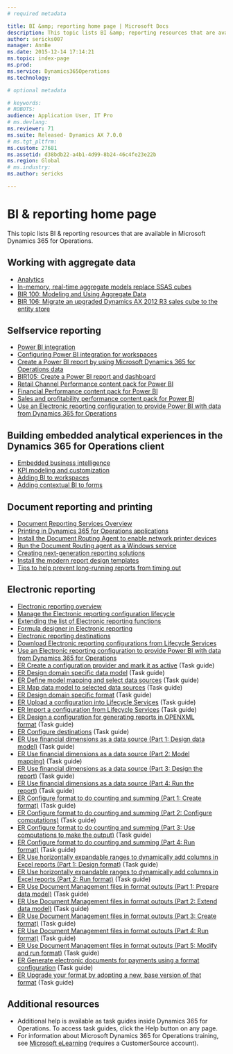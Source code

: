 ```yaml
---
# required metadata

title: BI &amp; reporting home page | Microsoft Docs
description: This topic lists BI &amp; reporting resources that are available in Microsoft Dynamics 365 for Operations.
author: sericks007
manager: AnnBe
ms.date: 2015-12-14 17:14:21
ms.topic: index-page
ms.prod: 
ms.service: Dynamics365Operations
ms.technology: 

# optional metadata

# keywords: 
# ROBOTS: 
audience: Application User, IT Pro
# ms.devlang: 
ms.reviewer: 71
ms.suite: Released- Dynamics AX 7.0.0
# ms.tgt_pltfrm: 
ms.custom: 27681
ms.assetid: d38bdb22-a4b1-4d99-8b24-46c4fe23e22b
ms.region: Global
# ms.industry: 
ms.author: sericks

---
```


# BI &amp; reporting home page

This topic lists BI &amp; reporting resources that are available in Microsoft Dynamics 365 for Operations.

Working with aggregate data
---------------------------

-   [Analytics](https://docs.microsoft.com/en-us/dynamics365/operations/dev-itpro/analytics-bi-reporting/analytics)
-   [In-memory, real-time aggregate models replace SSAS cubes](https://docs.microsoft.com/en-us/dynamics365/operations/dev-itpro/analytics-bi-reporting/transition-from-ssas-cubes-to-in-memory-real-time-aggregate-models-in-ax7)
-   [BIR 100: Modeling and Using Aggregate Data](https://docs.microsoft.com/en-us/dynamics365/operations/dev-itpro/analytics-bi-reporting/modeling-and-using-aggregate-data)
-   [BIR 106: Migrate an upgraded Dynamics AX 2012 R3 sales cube to the entity store](https://docs.microsoft.com/en-us/dynamics365/operations/dev-itpro/analytics-bi-reporting/bir106-migrate-an-upgraded-dynamics-ax-2012-r3-sales-cube-to-the-entity-store)

## Selfservice reporting
-   [Power BI integration](https://docs.microsoft.com/en-us/dynamics365/operations/dev-itpro/analytics-bi-reporting/powerbi-integration-in-ax7)
-   [Configuring Power BI integration for workspaces](https://docs.microsoft.com/en-us/dynamics365/operations/dev-itpro/analytics-bi-reporting/configuring-powerbi-integration)
-   [Create a Power BI report by using Microsoft Dynamics 365 for Operations data](https://docs.microsoft.com/en-us/dynamics365/operations/dev-itpro/analytics-bi-reporting/how-to-create-a-powerbi-report-using-ax-data)
-   [BIR105: Create a Power BI report and dashboard](https://docs.microsoft.com/en-us/dynamics365/operations/dev-itpro/analytics-bi-reporting/tutorial-create-a-power-bi-report-and-dashboard)
-   [Retail Channel Performance content pack for Power BI](https://docs.microsoft.com/en-us/dynamics365/operations/retail/retail-channel-performance-dashboard-in-power-bi-using-ax-data)
-   [Financial Performance content pack for Power BI](https://docs.microsoft.com/en-us/dynamics365/operations/dev-itpro/analytics-bi-reporting/monitor-financial-performance-powerbi)
-   [Sales and profitability performance content pack for Power BI](https://docs.microsoft.com/en-us/dynamics365/operations/dev-itpro/analytics-bi-reporting/sales-and-profitability-performance-content-pack-for-power-bi)
-   [Use an Electronic reporting configuration to provide Power BI with data from Dynamics 365 for Operations](https://docs.microsoft.com/en-us/dynamics365/operations/dev-itpro/analytics-bi-reporting/general-electronic-reporting-ger-how-to-use-report-configuration-to-get-data-for-power-bi)

## Building embedded analytical experiences in the Dynamics 365 for Operations client
-   [Embedded business intelligence](https://docs.microsoft.com/en-us/dynamics365/operations/dev-itpro/analytics-bi-reporting/analytics#embedded-business-intelligence)
-   [KPI modeling and customization](https://docs.microsoft.com/en-us/dynamics365/operations/dev-itpro/analytics-bi-reporting/analytics#kpi-modeling-and-customization)
-   [Adding BI to workspaces](https://docs.microsoft.com/en-us/dynamics365/operations/dev-itpro/analytics-bi-reporting/adding-bi-to-workspaces)
-   [Adding contextual BI to forms](https://docs.microsoft.com/en-us/dynamics365/operations/dev-itpro/analytics-bi-reporting/adding-contextual-bi-to-forms)

## Document reporting and printing
-   [Document Reporting Services Overview](https://docs.microsoft.com/en-us/dynamics365/operations/dev-itpro/analytics-bi-reporting/document-reporting-services)
-   [Printing in Dynamics 365 for Operations applications](https://docs.microsoft.com/en-us/dynamics365/operations/dev-itpro/analytics-bi-reporting/printing-in-dynamics-ax-applications)
-   [Install the Document Routing Agent to enable network printer devices](https://docs.microsoft.com/en-us/dynamics365/operations/dev-itpro/analytics-bi-reporting/configuring-the-document-routing-service-to-enable-network-printer-devices)
-   [Run the Document Routing agent as a Windows service](https://docs.microsoft.com/en-us/dynamics365/operations/dev-itpro/analytics-bi-reporting/running-the-document-routing-agent-as-a-windows-service)
-   [Creating next-generation reporting solutions](https://docs.microsoft.com/en-us/dynamics365/operations/dev-itpro/analytics-bi-reporting/creating-nextgen-reporting-solutions)
-   [Install the modern report design templates](https://docs.microsoft.com/en-us/dynamics365/operations/dev-itpro/analytics-bi-reporting/installing-the-modern-report-design-templates)
-   [Tips to help prevent long-running reports from timing out](https://docs.microsoft.com/en-us/dynamics365/operations/dev-itpro/analytics-bi-reporting/tips-to-help-prevent-long-running-reports-from-timing-out)

## Electronic reporting
-   [Electronic reporting overview](https://docs.microsoft.com/en-us/dynamics365/operations/dev-itpro/analytics-bi-reporting/general-electronic-reporting-ger)
-   [Manage the Electronic reporting configuration lifecycle](https://docs.microsoft.com/en-us/dynamics365/operations/dev-itpro/analytics-bi-reporting/general-electronic-reporting-ger-how-to-manage-configuration-lifecycle)
-   [Extending the list of Electronic reporting functions](https://docs.microsoft.com/en-us/dynamics365/operations/dev-itpro/analytics-bi-reporting/general-electronic-reporting-ger-formulas-list-extension)
-   [Formula designer in Electronic reporting](https://docs.microsoft.com/en-us/dynamics365/operations/dev-itpro/analytics-bi-reporting/general-electronic-reporting-ger-formula-designer)
-   [Electronic reporting destinations](https://docs.microsoft.com/en-us/dynamics365/operations/dev-itpro/analytics-bi-reporting/using-electronic-reporting-destinations)
-   [Download Electronic reporting configurations from Lifecycle Services](https://docs.microsoft.com/en-us/dynamics365/operations/dev-itpro/analytics-bi-reporting/download-electronic-reporting-er-configuration-from-lifecycle-services)
-   [Use an Electronic reporting configuration to provide Power BI with data from Dynamics 365 for Operations](https://docs.microsoft.com/en-us/dynamics365/operations/dev-itpro/analytics-bi-reporting/general-electronic-reporting-ger-how-to-use-report-configuration-to-get-data-for-power-bi)
-   [ER Create a configuration provider and mark it as active](http://ax.help.dynamics.com/en/wiki/er-select-service-provider/) (Task guide)
-   [ER Design domain specific data model](http://ax.help.dynamics.com/en/wiki/er-design-domain-specific-data-model/) (Task guide)
-   [ER Define model mapping and select data sources](http://ax.help.dynamics.com/en/wiki/er-define-model-mapping-and-select-data-sources/) (Task guide)
-   [ER Map data model to selected data sources](http://ax.help.dynamics.com/en/wiki/er-map-data-model-to-selected-data-sources/) (Task guide)
-   [ER Design domain specific format](http://ax.help.dynamics.com/en/wiki/er-design-domain-specific-format/) (Task guide)
-   [ER Upload a configuration into Lifecycle Services](http://ax.help.dynamics.com/en/wiki/upload-a-configuration-into-lifecycle-services/) (Task guide)
-   [ER Import a configuration from Lifecycle Services](http://ax.help.dynamics.com/en/wiki/import-a-configuration-from-lifecycle-services/) (Task guide)
-   [ER Design a configuration for generating reports in OPENXML format](http://ax.help.dynamics.com/en/wiki/design-a-configuration-for-generating-reports-in-openxml-format/) (Task guide)
-   [ER Configure destinations](http://ax.help.dynamics.com/en/wiki/configure-destinations/) (Task guide)
-   [ER Use financial dimensions as a data source (Part 1: Design data model)](http://ax.help.dynamics.com/en/wiki/er-use-financial-dimensions-as-a-data-source-part-1-design-data-model/) (Task guide)
-   [ER Use financial dimensions as a data source (Part 2: Model mapping)](http://ax.help.dynamics.com/en/wiki/er-use-financial-dimensions-as-a-data-source-part-2-model-mapping/) (Task guide)
-   [ER Use financial dimensions as a data source (Part 3: Design the report)](http://ax.help.dynamics.com/en/wiki/er-use-financial-dimensions-as-a-data-source-part-3-design-the-report/) (Task guide)
-   [ER Use financial dimensions as a data source (Part 4: Run the report)](http://ax.help.dynamics.com/en/wiki/er-use-financial-dimensions-as-a-data-source-part-4-run-the-report/) (Task guide)
-   [ER Configure format to do counting and summing (Part 1: Create format)](http://ax.help.dynamics.com/en/wiki/er-configure-format-to-do-counting-and-summing-part-1-create-format/) (Task guide)
-   [ER Configure format to do counting and summing (Part 2: Configure computations)](http://ax.help.dynamics.com/en/wiki/er-configure-format-to-do-counting-and-summing-part-2-configure-computations/) (Task guide)
-   [ER Configure format to do counting and summing (Part 3: Use computations to make the output)](http://ax.help.dynamics.com/en/wiki/er-configure-format-to-do-counting-and-summing-part-3-use-computations-to-make-the-output/) (Task guide)
-   [ER Configure format to do counting and summing (Part 4: Run format)](http://ax.help.dynamics.com/en/wiki/er-configure-format-to-do-counting-and-summing-part-4-run-format/) (Task guide)
-   [ER Use horizontally expandable ranges to dynamically add columns in Excel reports (Part 1: Design format)](http://ax.help.dynamics.com/en/wiki/er-use-horizontally-expandable-ranges-to-dynamically-add-columns-in-excel-reports-part-1-design-format/) (Task guide)
-   [ER Use horizontally expandable ranges to dynamically add columns in Excel reports (Part 2: Run format)](http://ax.help.dynamics.com/en/wiki/er-use-horizontally-expandable-ranges-to-dynamically-add-columns-in-excel-reports-part-2-run-format/) (Task guide)
-   [ER Use Document Management files in format outputs (Part 1: Prepare data model)](http://ax.help.dynamics.com/en/wiki/er-use-document-management-files-in-format-outputs-part-1-prepare-data-model/) (Task guide)
-   [ER Use Document Management files in format outputs (Part 2: Extend data model)](http://ax.help.dynamics.com/en/wiki/er-use-document-management-files-in-format-outputs-part-2-extend-data-model/) (Task guide)
-   [ER Use Document Management files in format outputs (Part 3: Create format)](http://ax.help.dynamics.com/en/wiki/er-use-document-management-files-in-format-outputs-part-3-create-format/) (Task guide)
-   [ER Use Document Management files in format outputs (Part 4: Run format)](http://ax.help.dynamics.com/en/wiki/er-use-document-management-files-in-format-outputs-part-4-run-format/) (Task guide)
-   [ER Use Document Management files in format outputs (Part 5: Modify and run format)](http://ax.help.dynamics.com/en/wiki/er-use-document-management-files-in-format-outputs-part-5-modify-and-run-format/) (Task guide)
-   [ER Generate electronic documents for payments using a format configuration](http://ax.help.dynamics.com/en/wiki/generate-electronic-documents-for-payments-using-a-format-configuration/) (Task guide)
-   [ER Upgrade your format by adopting a new, base version of that format](http://ax.help.dynamics.com/en/wiki/upgrade-your-format-by-adopting-a-new-base-version-of-that-format/) (Task guide)

## Additional resources
-   Additional help is available as task guides inside Dynamics 365 for Operations. To access task guides, click the Help button on any page.
-   For information about Microsoft Dynamics 365 for Operations training, see [Microsoft eLearning](https://mbspartner.microsoft.com/AX/LearningPlans) (requires a CustomerSource account).


